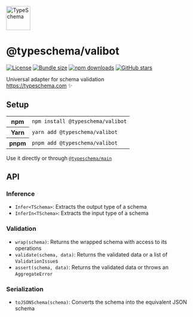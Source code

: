 <!-- This file is generated. Do not modify it manually! -->

<img src="https://typeschema.com/assets/logo.png" width="64px" alt="TypeSchema" />
<h1>@typeschema/valibot</h1>
<p>
  <a href="https://opensource.org/licenses/MIT" rel="nofollow"><img src="https://img.shields.io/github/license/decs/typeschema" alt="License"></a>
  <a href="https://bundlephobia.com/package/@typeschema/valibot" rel="nofollow"><img src="https://img.shields.io/bundlephobia/minzip/%40typeschema%2Fvalibot" alt="Bundle size"></a>
  <a href="https://www.npmjs.com/package/@typeschema/valibot" rel="nofollow"><img src="https://img.shields.io/npm/dw/@typeschema/valibot.svg" alt="npm downloads"></a>
  <a href="https://github.com/decs/typeschema/stargazers" rel="nofollow"><img src="https://img.shields.io/github/stars/decs/typeschema" alt="GitHub stars"></a>
</p>
<p>
  Universal adapter for schema validation
  <br />
  <a href="https://typeschema.com">https://typeschema.com</a> ✨
</p>

## Setup

<table>
  <tr>
    <th>npm</th>
    <td><code>npm install @typeschema/valibot</code></td>
  </tr>
  <tr>
    <th>Yarn</th>
    <td><code>yarn add @typeschema/valibot</code></td>
  </tr>
  <tr>
    <th>pnpm</th>
    <td><code>pnpm add @typeschema/valibot</code></td>
  </tr>
</table>

Use it directly or through [`@typeschema/main`](https://github.com/decs/typeschema/tree/main/packages/main)

## API

### Inference
- `Infer<TSchema>`: Extracts the output type of a schema
- `InferIn<TSchema>`: Extracts the input type of a schema
### Validation
- `wrap(schema)`: Returns the wrapped schema with access to its operations
- `validate(schema, data)`: Returns the validated data or a list of `ValidationIssue`s
- `assert(schema, data)`: Returns the validated data or throws an `AggregateError`
### Serialization
- `toJSONSchema(schema)`: Converts the schema into the equivalent JSON schema
